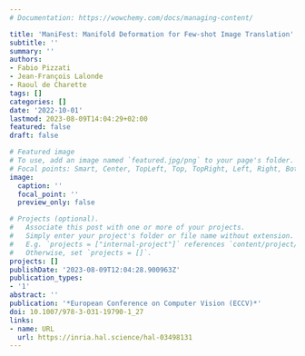 ```yaml
---
# Documentation: https://wowchemy.com/docs/managing-content/

title: 'ManiFest: Manifold Deformation for Few-shot Image Translation'
subtitle: ''
summary: ''
authors:
- Fabio Pizzati
- Jean-François Lalonde
- Raoul de Charette
tags: []
categories: []
date: '2022-10-01'
lastmod: 2023-08-09T14:04:29+02:00
featured: false
draft: false

# Featured image
# To use, add an image named `featured.jpg/png` to your page's folder.
# Focal points: Smart, Center, TopLeft, Top, TopRight, Left, Right, BottomLeft, Bottom, BottomRight.
image:
  caption: ''
  focal_point: ''
  preview_only: false

# Projects (optional).
#   Associate this post with one or more of your projects.
#   Simply enter your project's folder or file name without extension.
#   E.g. `projects = ["internal-project"]` references `content/project/deep-learning/index.md`.
#   Otherwise, set `projects = []`.
projects: []
publishDate: '2023-08-09T12:04:28.900963Z'
publication_types:
- '1'
abstract: ''
publication: '*European Conference on Computer Vision (ECCV)*'
doi: 10.1007/978-3-031-19790-1_27
links:
- name: URL
  url: https://inria.hal.science/hal-03498131
---
```

